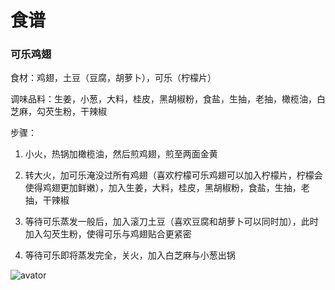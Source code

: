 # 食谱

<h3>可乐鸡翅</h3>

食材：鸡翅，土豆（豆腐，胡萝卜），可乐（柠檬片）

调味品料：生姜，小葱，大料，桂皮，黑胡椒粉，食盐，生抽，老抽，橄榄油，白芝麻，勾芡生粉，干辣椒

步骤：

1. 小火，热锅加橄榄油，然后煎鸡翅，煎至两面金黄

2. 转大火，加可乐淹没过所有鸡翅（喜欢柠檬可乐鸡翅可以加入柠檬片，柠檬会使得鸡翅更加鲜嫩），加入生姜，大料，桂皮，黑胡椒粉，食盐，生抽，老抽，干辣椒

3. 等待可乐蒸发一般后，加入滚刀土豆（喜欢豆腐和胡萝卜可以同时加），此时加入勾芡生粉，使得可乐与鸡翅贴合更紧密

4. 等待可乐即将蒸发完全，关火，加入白芝麻与小葱出锅


![avator](https://github.com/RichardChangCA/cookbook/blob/master/cookbook_images/kelejichi.jpeg)

